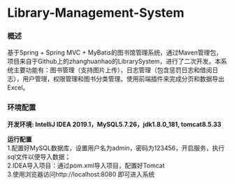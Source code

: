 # Library-Management-System
### 概述
基于Spring + Spring MVC + MyBatis的图书馆管理系统，通过Maven管理包，项目来自于Github上的zhanghuanhao的LibrarySystem，进行了二次开发。本系统主要功能有：图书管理（支持图片上传），日志管理（包含惩罚日志和借阅日志），用户管理，权限管理和图书分类管理。使用前端插件来完成分页和数据导出Excel。
### 环境配置        
**开发环境: IntelliJ IDEA 2019.1，MySQL5.7.26，jdk1.8.0_181, tomcat8.5.33**

**运行配置**  
1.配置好MySQL数据库，设置用户名为admin，密码为123456，开启服务，执行sql文件以便导入数据；  
2.IDEA导入项目：通过pom.xml导入项目，配置好Tomcat  
3.使用浏览器访问http://localhost:8080 即可进入系统
